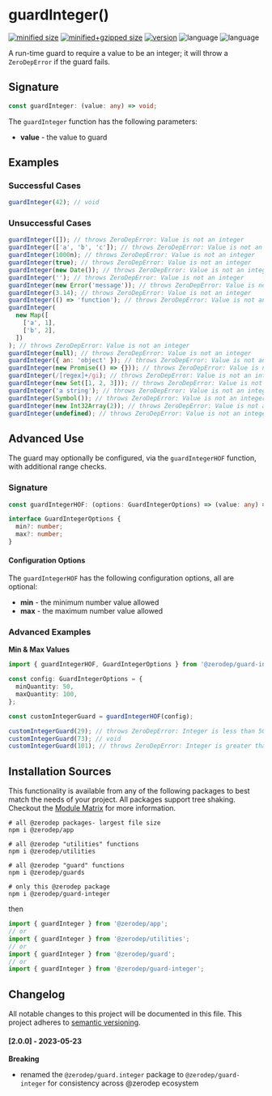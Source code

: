 # guardInteger()

[![minified size](https://img.shields.io/bundlephobia/min/@zerodep/guard-integer?style=flat-square&color=blue)](https://bundlephobia.com/package/@zerodep/guard-integer)
[![minified+gzipped size](https://img.shields.io/bundlephobia/minzip/@zerodep/guard-integer?style=flat-square&color=blue)](https://bundlephobia.com/package/@zerodep/guard-integer)
[![version](https://img.shields.io/npm/v/@zerodep/guard-integer?style=flat-square&color=blue)](https://www.npmjs.com/package/@zerodep/guard-integer)
![language](https://img.shields.io/github/languages/top/cdepage/zerodep?style=flat-square)
![language](https://img.shields.io/badge/types-included-blue?style=flat-square)

A run-time guard to require a value to be an integer; it will throw a `ZeroDepError` if the guard fails.

## Signature

```typescript
const guardInteger: (value: any) => void;
```

The `guardInteger` function has the following parameters:

- **value** - the value to guard

## Examples

### Successful Cases

```javascript
guardInteger(42); // void
```

### Unsuccessful Cases

```javascript
guardInteger([]); // throws ZeroDepError: Value is not an integer
guardInteger(['a', 'b', 'c']); // throws ZeroDepError: Value is not an integer
guardInteger(1000n); // throws ZeroDepError: Value is not an integer
guardInteger(true); // throws ZeroDepError: Value is not an integer
guardInteger(new Date()); // throws ZeroDepError: Value is not an integer
guardInteger(''); // throws ZeroDepError: Value is not an integer
guardInteger(new Error('message')); // throws ZeroDepError: Value is not an integer
guardInteger(3.14); // throws ZeroDepError: Value is not an integer
guardInteger(() => 'function'); // throws ZeroDepError: Value is not an integer
guardInteger(
  new Map([
    ['a', 1],
    ['b', 2],
  ])
); // throws ZeroDepError: Value is not an integer
guardInteger(null); // throws ZeroDepError: Value is not an integer
guardInteger({ an: 'object' }); // throws ZeroDepError: Value is not an integer
guardInteger(new Promise(() => {})); // throws ZeroDepError: Value is not an integer
guardInteger(/[regex]+/gi); // throws ZeroDepError: Value is not an integer
guardInteger(new Set([1, 2, 3])); // throws ZeroDepError: Value is not an integer
guardInteger('a string'); // throws ZeroDepError: Value is not an integer
guardInteger(Symbol()); // throws ZeroDepError: Value is not an integer
guardInteger(new Int32Array(2)); // throws ZeroDepError: Value is not an integer
guardInteger(undefined); // throws ZeroDepError: Value is not an integer
```

## Advanced Use

The guard may optionally be configured, via the `guardIntegerHOF` function, with additional range checks.

### Signature

```typescript
const guardIntegerHOF: (options: GuardIntegerOptions) => (value: any) => void;

interface GuardIntegerOptions {
  min?: number;
  max?: number;
}
```

#### Configuration Options

The `guardIntegerHOF` has the following configuration options, all are optional:

- **min** - the minimum number value allowed
- **max** - the maximum number value allowed

### Advanced Examples

**Min & Max Values**

```typescript
import { guardIntegerHOF, GuardIntegerOptions } from '@zerodep/guard-integer';

const config: GuardIntegerOptions = {
  minQuantity: 50,
  maxQuantity: 100,
};

const customIntegerGuard = guardIntegerHOF(config);

customIntegerGuard(29); // throws ZeroDepError: Integer is less than 50
customIntegerGuard(73); // void
customIntegerGuard(101); // throws ZeroDepError: Integer is greater than 100
```

## Installation Sources

This functionality is available from any of the following packages to best match the needs of your project. All packages support tree shaking. Checkout the [Module Matrix](/) for more information.

```shell
# all @zerodep packages- largest file size
npm i @zerodep/app

# all @zerodep "utilities" functions
npm i @zerodep/utilities

# all @zerodep "guard" functions
npm i @zerodep/guards

# only this @zerodep package
npm i @zerodep/guard-integer
```

then

```javascript
import { guardInteger } from '@zerodep/app';
// or
import { guardInteger } from '@zerodep/utilities';
// or
import { guardInteger } from '@zerodep/guard';
// or
import { guardInteger } from '@zerodep/guard-integer';
```

## Changelog

All notable changes to this project will be documented in this file. This project adheres to [semantic versioning](https://semver.org/spec/v2.0.0.html).

#### [2.0.0] - 2023-05-23

**Breaking**

- renamed the `@zerodep/guard.integer` package to `@zerodep/guard-integer` for consistency across @zerodep ecosystem
